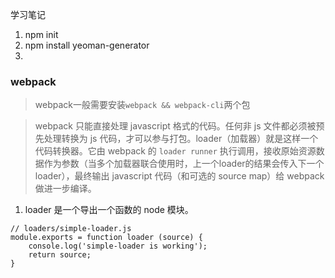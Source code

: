 学习笔记

1. npm init
2. npm install yeoman-generator
3. 



### webpack
> webpack一般需要安装`webpack && webpack-cli`两个包

> webpack 只能直接处理 javascript 格式的代码。任何非 js 文件都必须被预先处理转换为 js 代码，才可以参与打包。loader（加载器）就是这样一个代码转换器。它由 webpack 的 `loader runner` 执行调用，接收原始资源数据作为参数（当多个加载器联合使用时，上一个loader的结果会传入下一个loader），最终输出 javascript 代码（和可选的 source map）给 webpack 做进一步编译。


1. loader 是一个导出一个函数的 node 模块。
```
// loaders/simple-loader.js
module.exports = function loader (source) {
    console.log('simple-loader is working');
    return source;
}
```

